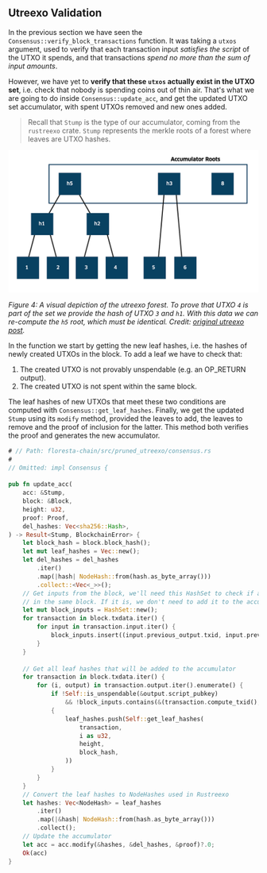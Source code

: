 ## Utreexo Validation

In the previous section we have seen the `Consensus::verify_block_transactions` function. It was taking a `utxos` argument, used to verify that each transaction input _satisfies the script_ of the UTXO it spends, and that transactions _spend no more than the sum of input amounts_.

However, we have yet to **verify that these `utxos` actually exist in the UTXO set**, i.e. check that nobody is spending coins out of thin air. That's what we are going to do inside `Consensus::update_acc`, and get the updated UTXO set accumulator, with spent UTXOs removed and new ones added.

> Recall that `Stump` is the type of our accumulator, coming from the `rustreexo` crate. `Stump` represents the merkle roots of a forest where leaves are UTXO hashes.

![](./img/utreexo-forest.png)

*Figure 4: A visual depiction of the utreexo forest. To prove that UTXO `4` is part of the set we provide the hash of UTXO `3` and `h1`. With this data we can re-compute the `h5` root, which must be identical. Credit: [original utreexo post](https://medium.com/interdax/utreexo-compressing-fully-validating-bitcoin-nodes-4174d95e0626).*

In the function we start by getting the new leaf hashes, i.e. the hashes of newly created UTXOs in the block. To add a leaf we have to check that:
1. The created UTXO is not provably unspendable (e.g. an OP_RETURN output).
2. The created UTXO is not spent within the same block.

The leaf hashes of new UTXOs that meet these two conditions are computed with `Consensus::get_leaf_hashes`. Finally, we get the updated `Stump` using its `modify` method, provided the leaves to add, the leaves to remove and the proof of inclusion for the latter. This method both verifies the proof and generates the new accumulator.

```rust
# // Path: floresta-chain/src/pruned_utreexo/consensus.rs
#
// Omitted: impl Consensus {

pub fn update_acc(
    acc: &Stump,
    block: &Block,
    height: u32,
    proof: Proof,
    del_hashes: Vec<sha256::Hash>,
) -> Result<Stump, BlockchainError> {
    let block_hash = block.block_hash();
    let mut leaf_hashes = Vec::new();
    let del_hashes = del_hashes
        .iter()
        .map(|hash| NodeHash::from(hash.as_byte_array()))
        .collect::<Vec<_>>();
    // Get inputs from the block, we'll need this HashSet to check if an output is spent
    // in the same block. If it is, we don't need to add it to the accumulator.
    let mut block_inputs = HashSet::new();
    for transaction in block.txdata.iter() {
        for input in transaction.input.iter() {
            block_inputs.insert((input.previous_output.txid, input.previous_output.vout));
        }
    }

    // Get all leaf hashes that will be added to the accumulator
    for transaction in block.txdata.iter() {
        for (i, output) in transaction.output.iter().enumerate() {
            if !Self::is_unspendable(&output.script_pubkey)
                && !block_inputs.contains(&(transaction.compute_txid(), i as u32))
            {
                leaf_hashes.push(Self::get_leaf_hashes(
                    transaction,
                    i as u32,
                    height,
                    block_hash,
                ))
            }
        }
    }
    // Convert the leaf hashes to NodeHashes used in Rustreexo
    let hashes: Vec<NodeHash> = leaf_hashes
        .iter()
        .map(|&hash| NodeHash::from(hash.as_byte_array()))
        .collect();
    // Update the accumulator
    let acc = acc.modify(&hashes, &del_hashes, &proof)?.0;
    Ok(acc)
}
```
